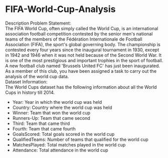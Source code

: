 # FIFA-World-Cup-Analysis

Description
Problem Statement:
<br>
The FIFA World Cup, often simply called the World Cup, is an international association football competition contested by the senior men's national teams of the members of the Fédération Internationale de Football Association (FIFA), the sport's global governing body. The championship is contested every four years since the inaugural tournament in 1930, except in 1942 and 1946 when it was not held because of the Second World War. It is one of the most prestigious and important trophies in the sport of football.
<br>
A new football club named 'Brussels United FC' has just been inaugurated. As a member of this club, you have been assigned a task to carry out the analysis of the world cup data.
<br>
Dataset Information:
<br>
The World Cups dataset has the following information about all the World Cups in history till 2014.
<br>
- Year: Year in which the world cup was held
- Country: Country where the world cup was held
- Winner: Team that won the world cup
- Runners-Up: Team that came second
- Third: Team that came third
- Fourth: Team that came fourth
- GoalsScored: Total goals scored in the world cup
- QualifiedTeams: Number of teams that qualified for the world cup
- MatchesPlayed: Total matches played in the world cup
- Attendance: Total attendance in the world cup
